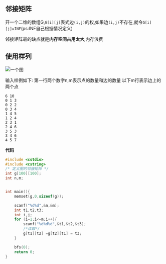 
## 邻接矩阵


开一个二维的数组G,`G[i][j]`表式边`(i,j)`的权,如果边`(i,j)`不存在,就令`G[i][j]=INF`(ps:INF自己根据情况定义)


邻接矩阵最的缺点就是**内存空间占用太大**,内存浪费


## 使用样列


![一个图](/book/images/一个图.jpg)


输入样例如下:
第一行两个数字n,m表示点的数量和边的数量
以下m行表示边上的两个点


```
6 10
0 1 3
0 2 2
0 3 4
1 4 5
1 2 4
2 3 1
2 4 6
3 5 3
3 4 6
4 5 7
```

**代码**

```c
#include <cstdio>
#include <cstring>
/* 定义图的邻接矩阵 */
int g[100][100];
int n,m;


int main(){
    memset(g,0,sizeof(g));

    scanf("%d%d",&n,&m);
    int t1,t2,t3;
    int i,j;
    for (i=1;i<=m;i++){
        scanf("%d%d%d",&t1,&t2,&t3);
        /*读取*/
        g[t1][t2] =g[t2][t1] = t3;
    }

    bfs(0);
    return 0;
}
```
